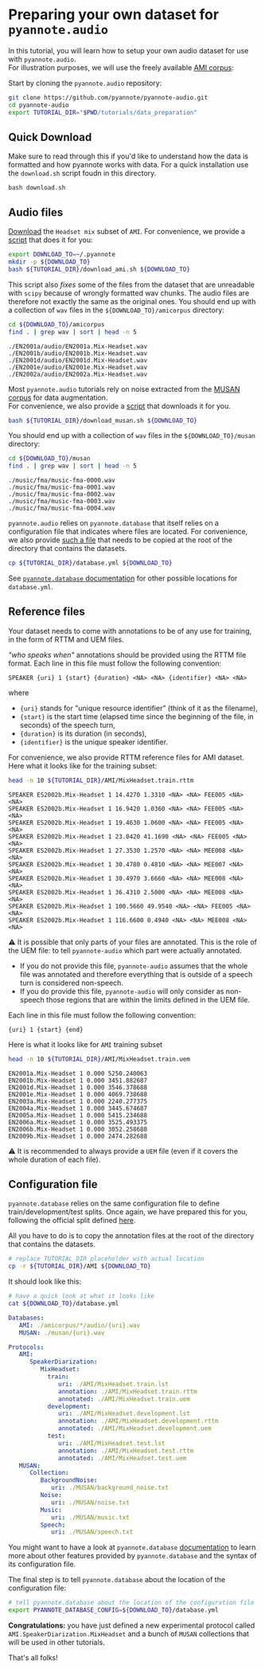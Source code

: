 # Preparing your own dataset for `pyannote.audio`

In this tutorial, you will learn how to setup your own audio dataset for use with `pyannote.audio`.  
For illustration purposes, we will use the freely available [AMI corpus](http://groups.inf.ed.ac.uk/ami/corpus):

Start by cloning the `pyannote.audio` repository:

```bash
git clone https://github.com/pyannote/pyannote-audio.git
cd pyannote-audio
export TUTORIAL_DIR="$PWD/tutorials/data_preparation"
```

## Quick Download

Make sure to read through this if you'd like to understand how the data is formatted and how pyannote works with data. For a quick installation use the `download.sh` script foudn in this directory. 

```
bash download.sh
```

## Audio files

[Download](http://groups.inf.ed.ac.uk/ami/download/) the `Headset mix` subset of `AMI`.  For convenience, we provide a [script](./download_ami.sh) that does it for you: 

```bash
export DOWNLOAD_TO=~/.pyannote
mkdir -p ${DOWNLOAD_TO}
bash ${TUTORIAL_DIR}/download_ami.sh ${DOWNLOAD_TO}
```

This script also *fixes* some of the files from the dataset that are unreadable with `scipy` because of wrongly formatted wav chunks. The audio files are therefore not exactly the same as the original ones. You should end up with a collection of `wav` files in the `${DOWNLOAD_TO}/amicorpus` directory:

```bash
cd ${DOWNLOAD_TO}/amicorpus
find . | grep wav | sort | head -n 5
```
```
./EN2001a/audio/EN2001a.Mix-Headset.wav
./EN2001b/audio/EN2001b.Mix-Headset.wav
./EN2001d/audio/EN2001d.Mix-Headset.wav
./EN2001e/audio/EN2001e.Mix-Headset.wav
./EN2002a/audio/EN2002a.Mix-Headset.wav
```

Most `pyannote.audio` tutorials rely on noise extracted from the [MUSAN corpus](http://www.openslr.org/resources/17/musan.tar.gz) for data augmentation.  
For convenience, we also provide a [script](./download_musan.sh) that downloads it for you.

```bash
bash ${TUTORIAL_DIR}/download_musan.sh ${DOWNLOAD_TO}
```

You should end up with a collection of `wav` files in the `${DOWNLOAD_TO}/musan` directory:

```bash
cd ${DOWNLOAD_TO}/musan
find . | grep wav | sort | head -n 5
```
```
./music/fma/music-fma-0000.wav
./music/fma/music-fma-0001.wav
./music/fma/music-fma-0002.wav
./music/fma/music-fma-0003.wav
./music/fma/music-fma-0004.wav
```

`pyannote.audio` relies on `pyannote.database` that itself relies on a configuration file that indicates where files are located. 
For convenience, we also provide [such a file](./database.yml) that needs to be copied at the root of the directory that contains the datasets.

```bash
cp ${TUTORIAL_DIR}/database.yml ${DOWNLOAD_TO}
```

See [`pyannote.database` documentation](https://github.com/pyannote/pyannote-database#preprocessors) for other possible locations for `database.yml`.

## Reference files

Your dataset needs to come with annotations to be of any use for training, in the form of RTTM and UEM files.

*"who speaks when"* annotations should be provided using the RTTM file format. Each line in this file must follow the following convention:

```
SPEAKER {uri} 1 {start} {duration} <NA> <NA> {identifier} <NA> <NA>
```

where 
* `{uri}` stands for "unique resource identifier" (think of it as the filename), 
* `{start}` is the start time (elapsed time since the beginning of the file, in seconds) of the speech turn, 
* `{duration}` is its duration (in seconds),
* `{identifier}` is the unique speaker identifier.

For convenience, we also provide RTTM reference files for AMI dataset.
Here what it looks like for the training subset:

```bash
head -n 10 ${TUTORIAL_DIR}/AMI/MixHeadset.train.rttm
```
```
SPEAKER ES2002b.Mix-Headset 1 14.4270 1.3310 <NA> <NA> FEE005 <NA> <NA>
SPEAKER ES2002b.Mix-Headset 1 16.9420 1.0360 <NA> <NA> FEE005 <NA> <NA>
SPEAKER ES2002b.Mix-Headset 1 19.4630 1.0600 <NA> <NA> FEE005 <NA> <NA>
SPEAKER ES2002b.Mix-Headset 1 23.0420 41.1690 <NA> <NA> FEE005 <NA> <NA>
SPEAKER ES2002b.Mix-Headset 1 27.3530 1.2570 <NA> <NA> MEE008 <NA> <NA>
SPEAKER ES2002b.Mix-Headset 1 30.4780 0.4810 <NA> <NA> MEE007 <NA> <NA>
SPEAKER ES2002b.Mix-Headset 1 30.4970 3.6660 <NA> <NA> MEE008 <NA> <NA>
SPEAKER ES2002b.Mix-Headset 1 36.4310 2.5000 <NA> <NA> MEE008 <NA> <NA>
SPEAKER ES2002b.Mix-Headset 1 100.5660 49.9540 <NA> <NA> FEE005 <NA> <NA>
SPEAKER ES2002b.Mix-Headset 1 116.6600 0.4940 <NA> <NA> MEE008 <NA> <NA>
```

:warning: It is possible that only parts of your files are annotated. This is the role of the UEM file: to tell `pyannote-audio` which part were actually annotated.  
* If you do not provide this file, `pyannote-audio` assumes that the whole file was annotated and therefore everything that is outside of a speech turn is considered non-speech.
* If you do provide this file, `pyannote-audio` will only consider as non-speech those regions that are within the limits defined in the UEM file.

Each line in this file must follow the following convention:

```
{uri} 1 {start} {end}
```

Here is what it looks like for `AMI` training subset

```bash
head -n 10 ${TUTORIAL_DIR}/AMI/MixHeadset.train.uem
```
```
EN2001a.Mix-Headset 1 0.000 5250.240063
EN2001b.Mix-Headset 1 0.000 3451.882687
EN2001d.Mix-Headset 1 0.000 3546.378688
EN2001e.Mix-Headset 1 0.000 4069.738688
EN2003a.Mix-Headset 1 0.000 2240.277375
EN2004a.Mix-Headset 1 0.000 3445.674687
EN2005a.Mix-Headset 1 0.000 5415.234688
EN2006a.Mix-Headset 1 0.000 3525.493375
EN2006b.Mix-Headset 1 0.000 3052.258688
EN2009b.Mix-Headset 1 0.000 2474.282688
```

:warning: It is recommended to always provide a `UEM` file (even if it covers the whole duration of each file).

## Configuration file

`pyannote.database` relies on the same configuration file to define train/development/test splits. Once again, we have prepared this for you, following the official split defined [here](http://groups.inf.ed.ac.uk/ami/corpus/datasets.shtml).

All you have to do is to copy the annotation files at the root of the directory that contains the datasets.

```bash
# replace TUTORIAL_DIR placeholder with actual location
cp -r ${TUTORIAL_DIR}/AMI ${DOWNLOAD_TO}
```

It should look like this:

```bash
# have a quick look at what it looks like
cat ${DOWNLOAD_TO}/database.yml
```

```yaml
Databases:
   AMI: ./amicorpus/*/audio/{uri}.wav
   MUSAN: ./musan/{uri}.wav

Protocols:
   AMI:
      SpeakerDiarization:
         MixHeadset:
           train:
              uri: ./AMI/MixHeadset.train.lst
              annotation: ./AMI/MixHeadset.train.rttm
              annotated: ./AMI/MixHeadset.train.uem
           development:
              uri: ./AMI/MixHeadset.development.lst
              annotation: ./AMI/MixHeadset.development.rttm
              annotated: ./AMI/MixHeadset.development.uem
           test:
              uri: ./AMI/MixHeadset.test.lst
              annotation: ./AMI/MixHeadset.test.rttm
              annotated: ./AMI/MixHeadset.test.uem
   MUSAN:
      Collection:
         BackgroundNoise:
            uri: ./MUSAN/background_noise.txt
         Noise:
            uri: ./MUSAN/noise.txt
         Music:
            uri: ./MUSAN/music.txt
         Speech:
            uri: ./MUSAN/speech.txt

```

You might want to have a look at `pyannote.database` [documentation](http://github.com/pyannote/pyannote-database) to learn more about other features provided by `pyannote.database` and the syntax of its configuration file.

The final step is to tell `pyannote.database` about the location of the configuration file:

```bash
# tell pyannote.database about the location of the configuration file
export PYANNOTE_DATABASE_CONFIG=${DOWNLOAD_TO}/database.yml
```

**Congratulations:** you have just defined a new experimental protocol called `AMI.SpeakerDiarization.MixHeadset` and a bunch of `MUSAN` collections that will be used in other tutorials.

That's all folks!
